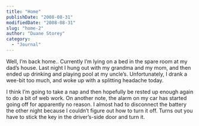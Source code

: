 ```yaml
---
title: "Home"
publishDate: "2008-08-31"
modifiedDate: "2008-08-31"
slug: "home-2"
author: "Duane Storey"
category:
  - "Journal"
---
```


Well, I’m back home.. Currently I’m lying on a bed in the spare room at my dad’s house. Last night I hung out with my grandma and my mom, and then ended up drinking and playing pool at my uncle’s. Unfortunately, I drank a wee-bit too much, and woke up with a splitting headache today.

I think I’m going to take a nap and then hopefully be rested up enough again to do a bit of web work. On another note, the alarm on my car has started going off for apparently no reason. I almost had to disconnect the battery the other night because I couldn’t figure out how to turn it off. Turns out you have to stick the key in the driver’s-side door and turn it.